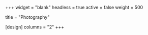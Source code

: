 +++
widget = "blank"
headless = true
active = false 
weight = 500

title = "Photography"

[design]
columns = "2"
+++
